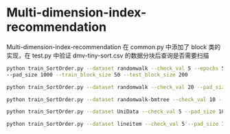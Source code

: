 # Multi-dimension-index-recommendation
Multi-dimension-index-recommendation
在 common.py 中添加了 block 类的实现，在 test.py 中验证 dmv-tiny-sort.csv 的数据分块后查询是否需要扫描

```bash
python train_SortOrder.py --dataset randomwalk --check_val 5 --epochs 5000 \
--pad_size 1000 --train_block_size 50 --test_block_size 200

python train_SortOrder.py --dataset randomwalk --check_val 20 --pad_size 1000 --train_block_size 60 --test_block_size 60000 --epochs 50000 --dist GAU

python train_SortOrder.py --dataset randomwalk-bmtree --check_val 10 --pad_size 1000 --train_block_size 5 --test_block_size 50 --epochs 50000 -pretraining False --dist GAU

python train_SortOrder.py --dataset UniData --check_val 5 --pad_size 1000 --train_block_size 10 --test_block_size 10000 --epochs 50000 --dist UNI --Sparse True

python train_SortOrder.py --dataset lineitem --check_val 5 --pad_size 100 --train_block_size 20 --test_block_size 60000 --epochs 50000
```